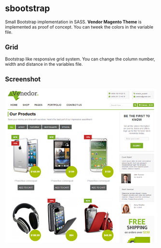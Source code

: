 # sbootstrap
Small Bootstrap implementation in SASS. **Vendor Magento Theme** is implemented as proof of concept. You can tweek the colors in the variable file.

## Grid
Bootstrap like responsive grid system. You can change the column number, width and distance in the variables file.

## Screenshot
![Screenshot](/img/screenshot.png?raw=true "Screenshot")

